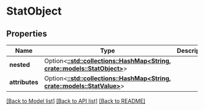 # StatObject

## Properties

Name | Type | Description | Notes
------------ | ------------- | ------------- | -------------
**nested** | Option<[**::std::collections::HashMap<String, crate::models::StatObject>**](StatObject.md)> |  | [optional]
**attributes** | Option<[**::std::collections::HashMap<String, crate::models::StatValue>**](StatValue.md)> |  | [optional]

[[Back to Model list]](../README.md#documentation-for-models) [[Back to API list]](../README.md#documentation-for-api-endpoints) [[Back to README]](../README.md)


